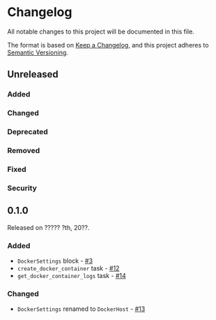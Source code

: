 # Changelog

All notable changes to this project will be documented in this file.

The format is based on [Keep a Changelog](https://keepachangelog.com/en/1.0.0/),
and this project adheres to [Semantic Versioning](https://semver.org/spec/v2.0.0.html).

## Unreleased

### Added

### Changed

### Deprecated

### Removed

### Fixed

### Security

## 0.1.0

Released on ????? ?th, 20??.

### Added

- `DockerSettings` block - [#3](https://github.com/PrefectHQ/prefect-docker/pull/3)
- `create_docker_container` task - [#12](https://github.com/PrefectHQ/prefect-docker/pull/12)
- `get_docker_container_logs` task - [#14](https://github.com/PrefectHQ/prefect-docker/pull/14)

### Changed

- `DockerSettings` renamed to `DockerHost` - [#13](https://github.com/PrefectHQ/prefect-docker/pull/13)
